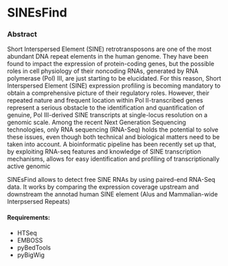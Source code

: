 # SINEsFind

### Abstract

Short Interspersed Element (SINE) retrotransposons are one of the 
most abundant DNA repeat elements in the human genome. They have been found to 
impact the expression of protein-coding genes, but the possible roles in cell 
physiology of their noncoding RNAs, generated by RNA polymerase (Pol) III, are 
just starting to be elucidated. For this reason, Short Interspersed Element 
(SINE) expression profiling is becoming mandatory to obtain a comprehensive 
picture of their regulatory roles. However, their repeated nature and frequent 
location within Pol II-transcribed genes represent a serious obstacle to the 
identification and quantification of genuine, Pol III-derived SINE transcripts 
at single-locus resolution on a genomic scale. Among the recent Next Generation 
Sequencing technologies, only RNA sequencing (RNA-Seq) holds the potential to 
solve these issues, even though both technical and biological matters need to 
be taken into account. A bioinformatic pipeline has been recently set up that, 
by exploiting RNA-seq features and knowledge of SINE transcription mechanisms, 
allows for easy identification and profiling of transcriptionally active genomic

SINEsFind allows to detect free SINE RNAs by using paired-end RNA-Seq data.
It works by comparing the expression coverage upstream and downstream the 
annotad human SINE element (Alus and Mammalian-wide Interpsersed Repeats)

#### Requirements:

 * HTSeq
 * EMBOSS
 * pyBedTools
 * pyBigWig
